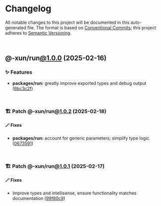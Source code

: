 # Changelog

All notable changes to this project will be documented in this auto-generated
file. The format is based on [Conventional Commits][1];
this project adheres to [Semantic Versioning][2].

<br />

## @-xun/run[@1.0.0][3] (2025-02-16)

### ✨ Features

- **packages/run:** greatly improve exported types and debug output ([6bc3c2f][4])

<br />

### 🏗️ Patch @-xun/run[@1.0.2][5] (2025-02-18)

#### 🪄 Fixes

- **packages/run:** account for generic parameters; simplify type logic ([0673591][6])

<br />

### 🏗️ Patch @-xun/run[@1.0.1][7] (2025-02-17)

#### 🪄 Fixes

- Improve types and intellisense, ensure functionality matches documentation ([99f80c9][8])

[1]: https://conventionalcommits.org
[2]: https://semver.org
[3]: https://github.com/Xunnamius/exec-utils/compare/6bc3c2f64e318fb45aac40a5534d0b575a57f170...@-xun/run@1.0.0
[4]: https://github.com/Xunnamius/exec-utils/commit/6bc3c2f64e318fb45aac40a5534d0b575a57f170
[5]: https://github.com/Xunnamius/exec-utils/compare/@-xun/run@1.0.1...@-xun/run@1.0.2
[6]: https://github.com/Xunnamius/exec-utils/commit/06735914ae278783fb4ee6a4cc1a3732191459ee
[7]: https://github.com/Xunnamius/exec-utils/compare/@-xun/run@1.0.0...@-xun/run@1.0.1
[8]: https://github.com/Xunnamius/exec-utils/commit/99f80c9423153055098aa3bf7b6f903f3ee1b65f

